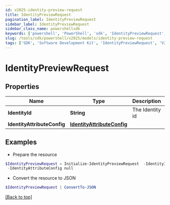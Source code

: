 ```yaml
---
id: v2025-identity-preview-request
title: IdentityPreviewRequest
pagination_label: IdentityPreviewRequest
sidebar_label: IdentityPreviewRequest
sidebar_class_name: powershellsdk
keywords: ['powershell', 'PowerShell', 'sdk', 'IdentityPreviewRequest', 'V2025IdentityPreviewRequest'] 
slug: /tools/sdk/powershell/v2025/models/identity-preview-request
tags: ['SDK', 'Software Development Kit', 'IdentityPreviewRequest', 'V2025IdentityPreviewRequest']
---
```



# IdentityPreviewRequest

## Properties

Name | Type | Description | Notes
------------ | ------------- | ------------- | -------------
**IdentityId** | **String** | The Identity id | [optional] 
**IdentityAttributeConfig** | [**IdentityAttributeConfig**](identity-attribute-config) |  | [optional] 

## Examples

- Prepare the resource
```powershell
$IdentityPreviewRequest = Initialize-IdentityPreviewRequest  -IdentityId null `
 -IdentityAttributeConfig null
```

- Convert the resource to JSON
```powershell
$IdentityPreviewRequest | ConvertTo-JSON
```


[[Back to top]](#) 

